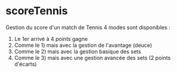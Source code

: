 # scoreTennis
Gestion du score d'un match de Tennis
4 modes sont disponibles :
  1) Le 1er arrivé  à 4 points gagne
  2) Comme le 1) mais avec la gestion de l'avantage (deuce)
  3) Comme le 2) mais avec la gestion basique des sets
  4) Comme le 3) mais avec une gestion avancée des sets (2 points d'écarts)
